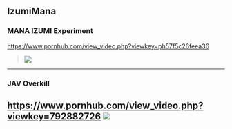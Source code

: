 ## IzumiMana
### MANA IZUMI Experiment
https://www.pornhub.com/view_video.php?viewkey=ph57f5c26feea36
>![](https://di.phncdn.com/videos/201610/06/91984401/original/(m=ecuKGgaaaa)(mh=fEYoJ5oDj6McIMox)6.jpg)
---
### JAV Overkill
https://www.pornhub.com/view_video.php?viewkey=792882726
![](https://ci.phncdn.com/videos/201307/15/14834192/original/(m=ecuKGgaaaa)(mh=QItIkleOV39WYVVj)4.jpg)
---
### 

![]()
---
### 

![]()
---
